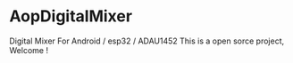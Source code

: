 # AopDigitalMixer
Digital Mixer For Android / esp32 / ADAU1452
This is a open sorce project, 
Welcome !
